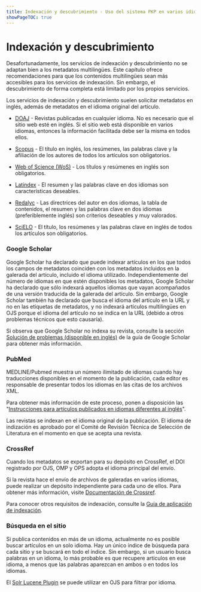 ```yaml
---
title: Indexación y descubrimiento - Uso del sistema PKP en varios idiomas
showPageTOC: true
---
```


# Indexación y descubrimiento

Desafortunadamente, los servicios de indexación y descubrimiento no se adaptan bien a los metadatos multilingües. Este capítulo ofrece recomendaciones para que los contenidos multilingües sean más accesibles para los servicios de indexación. Sin embargo, el descubrimiento de forma completa está limitado por los propios servicios.

Los servicios de indexación y descubrimiento suelen solicitar metadatos en inglés, además de metadatos en el idioma original del artículo.

-   [DOAJ](https://doaj.org/apply/guide/) - Revistas publicadas en cualquier idioma. No es necesario que el sitio web esté en inglés. Si el sitio web está disponible en varios idiomas, entonces la información facilitada debe ser la misma en todos ellos.

-   [Scopus](https://www.readyforscopus.com/) - El título en inglés, los resúmenes, las palabras clave y la afiliación de los autores de todos los artículos son obligatorios.

-   [Web of Science (WoS)](https://clarivate.com/webofsciencegroup/journal-evaluation-process-and-selection-criteria/) - Los títulos y resúmenes en inglés son obligatorios.

-   [Latindex](https://www.latindex.org/latindex/meto2) - El resumen y las palabras clave en dos idiomas son características deseables.

-   [Redalyc](https://www.redalyc.org/redalyc/editores/evaluacionCriterios.html) - Las directrices del autor en dos idiomas, la tabla de contenidos, el resumen y las palabras clave en dos idiomas (preferiblemente inglés) son criterios deseables y muy valorados.

-   [SciELO](https://wp.scielo.org/wp-content/uploads/Criterios-Rede-SciELO-es.pdf) - El título, los resúmenes y las palabras clave en inglés de todos los artículos son obligatorios.


### Google Scholar

Google Scholar ha declarado que puede indexar artículos en los que todos los campos de metadatos coinciden con los metadatos incluidos en la galerada del artículo, incluido el idioma utilizado. Independientemente del número de idiomas en que estén disponibles los metadatos, Google Scholar ha declarado que sólo indexará aquellos idiomas que vayan acompañados de una versión traducida de la galerada del artículo. Sin embargo, Google Scholar también ha declarado que busca el idioma del artículo en la URL y no en las etiquetas de metadatos, y no indexará artículos multilingües en OJS porque el idioma del artículo no se indica en la URL (debido a otros problemas técnicos que esto causaría).

Si observa que Google Scholar no indexa su revista, consulte la sección [Solución de problemas (disponible en inglés)](https://docs.pkp.sfu.ca/google-scholar/en/#troubleshooting-for-journal-managers-and-editors) de la guía de Google Scholar para obtener más información.

### PubMed

MEDLINE/Pubmed muestra un número ilimitado de idiomas cuando hay traducciones disponibles en el momento de la publicación, cada editor es responsable de presentar todos los idiomas en las citas de los archivos XML.

Para obtener más información de este proceso, ponen a disposición las "[Instrucciones para artículos publicados en idiomas diferentes al inglés](https://www.ncbi.nlm.nih.gov/books/NBK3828/#publisherhelp.Instructions_for_art)".

Las revistas se indexan en el idioma original de la publicación. El idioma de indización es aprobado por el Comité de Revisión Técnica de Selección de Literatura en el momento en que se acepta una revista.


### CrossRef

Cuando los metadatos se exportan para su depósito en CrossRef, el DOI registrado por OJS, OMP y OPS adopta el idioma principal del envío.

Si la revista hace el envío de archivos de galeradas en varios idiomas, puede realizar un depósito independiente para cada uno de ellos. Para obtener más información, visite [Documentación de Crossref](https://www.crossref.org/documentation/content-registration/structural-metadata/components/).

Para conocer otros requisitos de indexación, consulte la  [Guía de aplicación de indexación](https://docs.pkp.sfu.ca/indexing-guide/en/).

### Búsqueda en el sitio

Si publica contenidos en más de un idioma, actualmente no es posible buscar artículos en un solo idioma. Hay un único índice de búsqueda para cada sitio y se buscará en todo el índice. Sin embargo, si un usuario busca palabras en un idioma, lo más probable es que recupere artículos en ese idioma, a menos que las palabras aparezcan en ambos o en todos los idiomas.

El [Solr Lucene Plugin](https://github.com/ojsde/lucene) se puede utilizar en OJS para filtrar por idioma.
